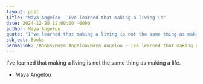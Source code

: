 ```yaml
---
layout: post
title: "Maya Angelou - Ive learned that making a living is"
date: 2024-12-28 12:00:00 -0000
author: Maya Angelou
quote: "I've learned that making a living is not the same thing as making a life."
subject: Books
permalink: /Books/Maya Angelou/Maya Angelou - Ive learned that making a living is
---
```


I've learned that making a living is not the same thing as making a life.

- Maya Angelou
